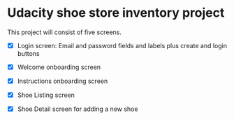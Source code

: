 # Udacity shoe store inventory project

This project will consist of five screens.

- [x] Login screen: Email and password fields and labels plus create and login buttons
- [x] Welcome onboarding screen
- [x] Instructions onboarding screen
- [x] Shoe Listing screen
- [x] Shoe Detail screen for adding a new shoe


